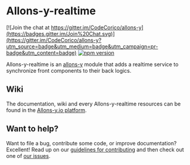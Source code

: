 # Allons-y-realtime

[![Join the chat at https://gitter.im/CodeCorico/allons-y](https://badges.gitter.im/Join%20Chat.svg)](https://gitter.im/CodeCorico/allons-y?utm_source=badge&utm_medium=badge&utm_campaign=pr-badge&utm_content=badge)
[![npm version](https://badge.fury.io/js/allons-y-realtime.svg)](https://badge.fury.io/js/allons-y-realtime)

Allons-y-realtime is an [allons-y](https://github.com/CodeCorico/allons-y) module that adds a realtime service to synchronize front components to their back logics.

## Wiki

The documentation, wiki and every Allons-y-realtime resources can be found in the [Allons-y.io platform](https://allons-y.io).

## Want to help?

Want to file a bug, contribute some code, or improve documentation? Excellent! Read up on our [guidelines for contributing](CONTRIBUTING.md) and then check out one of [our issues](https://github.com/CodeCorico/allons-y-realtime/issues).
